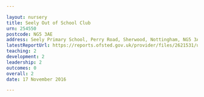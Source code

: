 ```yaml
---

layout: nursery
title: Seely Out of School Club
urn: 254550
postcode: NG5 3AE
address: Seely Primary School, Perry Road, Sherwood, Nottingham, NG5 3AE
latestReportUrl: https://reports.ofsted.gov.uk/provider/files/2621531/urn/254550.pdf
teaching: 2
development: 2
leadership: 2
outcomes: 0
overall: 2
date: 17 November 2016

---
```

